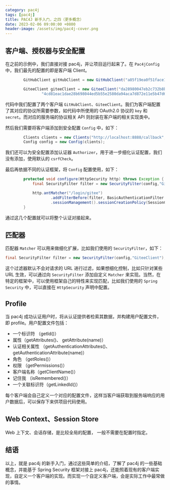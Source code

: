 ```yaml
---
category: pac4j
tags: [pac4j]
title: PAC4J 新手入门，之四（更多概念）
date: 2023-02-06 09:00:00 +0800
header-image: /assets/img/pac4j-cover.png
---
```


## 客户端、授权器与安全配置

在之前的示例中，我们直接对接 pac4j，并让项目运行起来了。在 `Pac4jConfig` 中，我们最先的配置的即是客户端 Client。

```java
        GitHubClient gitHubClient = new GitHubClient("a85f19ea0f51face127a", "84bf0695ea2a62674b8d5961a02a4c793bf23e2a");

        GiteeClient giteeClient = new GiteeClient("da28980047eb2c732b8bcee4be567c6a4f38c6459587063f2607084c9c33b957",
                "4cd81eac1dae28b698044ed5b55e2580da94aca7d872e11e5b47d6c8a3b0a26d");
```

代码中我们配置了两个客户端 `GitHubClient`、`GiteeClient`。我们为客户端配置了其对应的协议所需要参数，如代码中所使用的 OAuth2.0 协议的 `key` 和 `secret`。而对应的服务端的协议相关 API 则封装在客户端的相关实现类中。

然后我们需要将客户端添加到安全配置 `Config` 中，如下：

```java
        Clients clients = new Clients("http://localhost:8888/callback", gitHubClient, giteeClient);
        Config config = new Config(clients);
```

我们还可以为安全配置添加认证器 `Authorizer`，用于进一步细化认证配置，我们没有添加，使用默认的 `csrfCheck`。

最后再依据不同的认证框架，将 `Config` 配置使用，如下：

```java
        protected void configure(HttpSecurity http) throws Exception {
            final SecurityFilter filter = new SecurityFilter(config,"GiteeClient");

            http.antMatcher("/login/gitee")
                    .addFilterBefore(filter, BasicAuthenticationFilter.class)
                    .sessionManagement().sessionCreationPolicy(SessionCreationPolicy.ALWAYS);
        }
```

通过这几个配置就可以将整个认证对接起来。

## 匹配器

匹配器 `Matcher` 可以用来做细化扩展，比如我们使用的 `SecurityFilter`，如下：

```java
final SecurityFilter filter = new SecurityFilter(config,"GiteeClient");
```

这个过滤器默认不会对请求的 URL 进行过滤，如果想细化控制，比如只针对某些 URL 生效，可以通过向 `SecurityFilter` 添加自定义 `Matcher` 来实现。当然，在特定的框架中，可以使用框架自己的特性来实现匹配，比如我们使用的 `Spring Security` 中，可以直接在 `HttpSecurity` 声明中配置。

## Profile

当 pac4j 成功认证用户时，将从认证提供者检索其数据，并构建用户配置文件，即 profile。用户配置文件包括：

- 一个标识符 （getId()）
- 属性（getAttributes()、 getAttribute(name)）
- 认证相关属性 （getAuthenticationAttributes()、getAuthenticationAttribute(name)）
- 角色 （getRoles()）
- 权限 （getPermissions()）
- 客户端名称（getClientName()）
- 记住我 （isRemembered()）
- 一个关联标识符（getLinkedId()）

每个客户端会自己定义一个对应的配置文件，这样当客户端获取到服务端响应的用户数据后，可以保存下来供项目代码使用。

## Web Context、Session Store

Web 上下文、会话存储，是比较全局的配置， 一般不需要在配置时指定。

## 结语

以上，就是 pac4j 的新手入门，通过这些简单的介绍，了解了 pac4j 的一些基础概念，并能基于 Spring Security 框架对接上 pac4j，还能照着现有的客户端实现，自定义一个客户端的实现。而实现一个自定义客户端，会是实际工作中最常做的事情。

